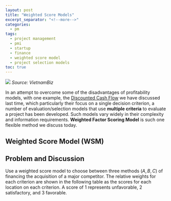 ```yaml
---
layout: post
title: "Weighted Score Models"
excerpt_separator: "<!--more-->"
categories:
  - pm
tags:
  - project management
  - pmi
  - startup
  - finance
  - weighted score model
  - project selection models
toc: true
---
```

![](https://cdn.vietnambiz.vn/thumb_w/685/2020/1/15/photo-1579086844831-15790868448431355134475-crop-1579086898177619343716.jpg)
_Source: VietnamBiz_

In an attempt to overcome some of the disadvantages of profitability models, with one example, the [Discounted Cash Flow](/pm/2021/06/01/discounted-cash-flow.html) we have discussed last time, which particularly their focus on a single decision criterion, a number of evaluation/selection models that use **multiple criteria** to evaluate a project has been developed. 
Such models vary widely in their complexity and information requirements.
**Weighted Factor Scoring Model** is such one flexible method we discuss today.
<!--more-->

## Weighted Score Model (WSM)

## Problem and Discussion

Use a weighted score model to choose between three methods $(A, B, C)$ of financing the acquisition of a major competitor.
The relative weights for each criterion are shown in the following table as the scores for each location on each criterion.
A score of 1 represents unfavorable, 2 satisfactory, and 3 favorable.